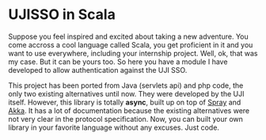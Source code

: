 # UJISSO in Scala
Suppose you feel inspired and excited about taking a new adventure. You come accross a cool language called Scala, you get proficient in it and you want to use everywhere,
including your internship project. Well, ok, that was my case. But it can be yours too. So here you have a module I have developed to allow authentication against the UJI SSO.
  
This project has been ported from Java (servlets api) and php code, the only two existing alternatives until now. They were developed by the UJI itself.
However, this library is totally __async__, built up on top of [Spray](http://www.spray.io) and [Akka](http://www.akka.io). It has a lot of documentation
because the existing alternatives were not very clear in the protocol specification. Now, you can built your own library
in your favorite language without any excuses. Just code.
